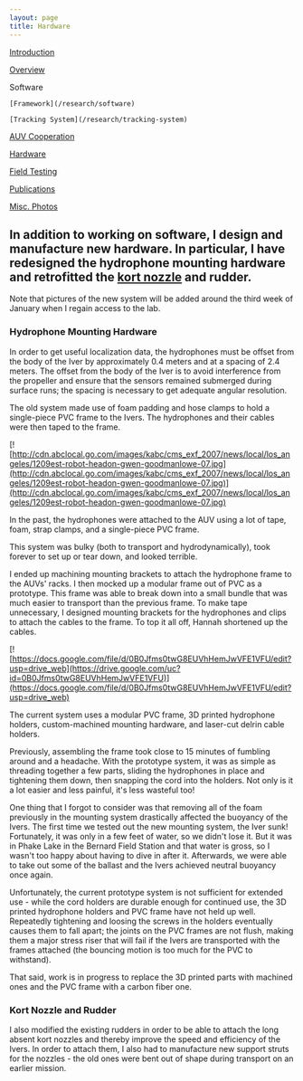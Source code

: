 ```yaml
---
layout: page
title: Hardware
---
```


[Introduction](/research)

[Overview](/research/overview)

Software 

    [Framework](/research/software)  

    [Tracking System](/research/tracking-system)  

   [AUV Cooperation](/research/auv-cooperation)  

[Hardware](/research/hardware)

[Field Testing](/research/field-testing)

[Publications](/research/publications)

[Misc. Photos](/research/misc)

## In addition to working on software, I design and manufacture new hardware. In particular, I have redesigned the hydrophone mounting hardware and retrofitted the [kort nozzle](http://en.wikipedia.org/wiki/Ducted_propeller) and rudder. 

Note that pictures of the new system will be added around the third week of January when I regain access to the lab. 

### Hydrophone Mounting Hardware

In order to get useful localization data, the hydrophones must be offset from the body of the Iver by approximately 0.4 meters and at a spacing of 2.4 meters. The offset from the body of the Iver is to avoid interference from the propeller and ensure that the sensors remained submerged during surface runs; the spacing is necessary to get adequate angular resolution. 

The old system made use of foam padding and hose clamps to hold a single-piece PVC frame to the Ivers. The hydrophones and their cables were then taped to the frame. 

[![http://cdn.abclocal.go.com/images/kabc/cms_exf_2007/news/local/los_angeles/1209est-robot-headon-gwen-goodmanlowe-07.jpg](http://cdn.abclocal.go.com/images/kabc/cms_exf_2007/news/local/los_angeles/1209est-robot-headon-gwen-goodmanlowe-07.jpg)](http://cdn.abclocal.go.com/images/kabc/cms_exf_2007/news/local/los_angeles/1209est-robot-headon-gwen-goodmanlowe-07.jpg)

In the past, the hydrophones were attached to the AUV using a lot of tape, foam, strap clamps, and a single-piece PVC frame. 

This system was bulky (both to transport and hydrodynamically), took forever to set up or tear down, and looked terrible. 

I ended up machining mounting brackets to attach the hydrophone frame to the AUVs' racks. I then mocked up a modular frame out of PVC as a prototype. This frame was able to break down into a small bundle that was much easier to transport than the previous frame. To make tape unnecessary, I designed mounting brackets for the hydrophones and clips to attach the cables to the frame. To top it all off, Hannah shortened up the cables. 

[![https://docs.google.com/file/d/0B0Jfms0twG8EUVhHemJwVFE1VFU/edit?usp=drive_web](https://drive.google.com/uc?id=0B0Jfms0twG8EUVhHemJwVFE1VFU)](https://docs.google.com/file/d/0B0Jfms0twG8EUVhHemJwVFE1VFU/edit?usp=drive_web)

The current system uses a modular PVC frame, 3D printed hydrophone holders, custom-machined mounting hardware, and laser-cut delrin cable holders. 

Previously, assembling the frame took close to 15 minutes of fumbling around and a headache. With the prototype system, it was as simple as threading together a few parts, sliding the hydrophones in place and tightening them down, then snapping the cord into the holders. Not only is it a lot easier and less painful, it's less wasteful too! 

One thing that I forgot to consider was that removing all of the foam previously in the mounting system drastically affected the buoyancy of the Ivers. The first time we tested out the new mounting system, the Iver sunk! Fortunately, it was only in a few feet of water, so we didn't lose it. But it was in Phake Lake in the Bernard Field Station and that water is gross, so I wasn't too happy about having to dive in after it. Afterwards, we were able to take out some of the ballast and the Ivers achieved neutral buoyancy once again. 

Unfortunately, the current prototype system is not sufficient for extended use - while the cord holders are durable enough for continued use, the 3D printed hydrophone holders and PVC frame have not held up well. Repeatedly tightening and loosing the screws in the holders eventually causes them to fall apart; the joints on the PVC frames are not flush, making them a major stress riser that will fail if the Ivers are transported with the frames attached (the bouncing motion is too much for the PVC to withstand). 

That said, work is in progress to replace the 3D printed parts with machined ones and the PVC frame with a carbon fiber one. 

### Kort Nozzle and Rudder

I also modified the existing rudders in order to be able to attach the long absent kort nozzles and thereby improve the speed and efficiency of the Ivers. In order to attach them, I also had to manufacture new support struts for the nozzles - the old ones were bent out of shape during transport on an earlier mission. 
